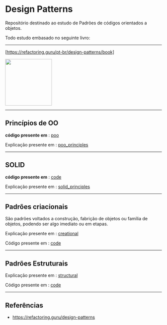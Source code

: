 
# Design Patterns

Repositório destinado ao estudo de Padrões de códigos orientados a objetos.


Todo estudo embasado no seguinte livro: 

<hr>

[https://refactoring.guru/pt-br/design-patterns/book]

<img height="150" src="https://files.passeidireto.com/0aa57a40-26ca-43b1-8659-720f1ecd6f86/bg1.png"/>

<hr>

## Princípios de OO

**código presente em** : [poo](/poo/)

Explicação presente em : [poo_principles](/poo/readme.md)

<hr>

## SOLID 

**código presente em** : [code](/solid/)

Explicação presente em : [solid_principles](/solid/readme.md)

<hr>

## Padrões criacionais 

São padrões voltados a construção, fabrição de objetos ou família de objetos, podendo ser algo imediato ou em etapas.

Explicação presente em : [creational](/_creational/readme.md)

Código presente em : [code](/_creational/)

<hr>


## Padrões Estruturais

Explicação presente em : [structural](/_structural/readme.md)

Código presente em : [code](/_structural/)
<hr>

## Referências

- https://refactoring.guru/design-patterns
